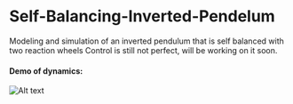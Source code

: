 # Self-Balancing-Inverted-Pendelum
Modeling and simulation of an inverted pendulum that is self balanced with two reaction wheels
Control is still not perfect, will be working on it soon. 

#### Demo of dynamics:

![Alt text](https://github.com/richaeell/Self-Balancing-Inverted-Pendelum/blob/master/Animation.gif)

